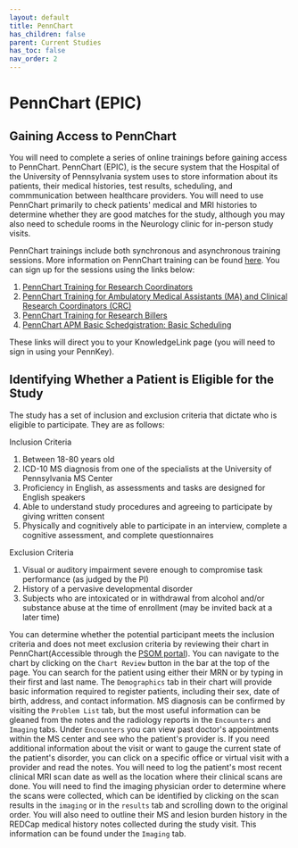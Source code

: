 ```yaml
---
layout: default
title: PennChart
has_children: false
parent: Current Studies
has_toc: false
nav_order: 2
---
```

# PennChart (EPIC)

## Gaining Access to PennChart
You will need to complete a series of online trainings before gaining access to PennChart. PennChart (EPIC), is the secure system that the Hospital of the University of Pennsylvania system uses to store information about its patients, their medical histories, test results, scheduling, and commmunication between healthcare providers. You will need to use PennChart primarily to check patients' medical and MRI histories to determine whether they are good matches for the study, although you may also need to schedule rooms in the Neurology clinic for in-person study visits.

PennChart trainings include both synchronous and asynchronous training sessions. More information on PennChart training can be found [here](https://www.med.upenn.edu/clinicalresearch/pennchart.html).  You can sign up for the sessions using the links below: 

1. [PennChart Training for Research Coordinators](https://performancemanager4.successfactors.com/sf/learning?destUrl=https://upenn.plateau.com/learning/user/deeplink_redirect.jsp?linkId=ITEM_DETAILS&componentID=UP.40009.ITEM.HSRWS148&componentTypeID=COURSE&revisionDate=1489593240000&fromSF=Y&company=71508P)
2. [PennChart Training for Ambulatory Medical Assistants (MA) and Clinical Research Coordinators (CRC)](https://performancemanager4.successfactors.com/sf/learning?destUrl=https://upenn.plateau.com/learning/user/deeplink_redirect.jsp?linkId=ITEM_DETAILS&componentID=HS.20001.ITEM.PCAMBMA&componentTypeID=COURSE&revisionDate=1571769180000&fromSF=Y&company=71508P)
3. [PennChart Training for Research Billers](https://performancemanager4.successfactors.com/sf/learning?destUrl=https://upenn.plateau.com/learning/user/deeplink_redirect.jsp?linkId=ITEM_DETAILS&componentID=UP.40009.ITEM.HSRWS171&componentTypeID=COURSE&revisionDate=1575643920000&fromSF=Y&company=71508P)
4. [PennChart APM Basic Schedgistration: Basic Scheduling](https://performancemanager4.successfactors.com/sf/learning?destUrl=https://upenn.plateau.com/learning/user/deeplink_redirect.jsp?linkId=ITEM_DETAILS&componentID=HS.20002.ITEM.EPICAPM163&componentTypeID=COURSE&revisionDate=1349064000000&fromSF=Y&company=71508P)

These links will direct you to your KnowledgeLink page (you will need to sign in using your PennKey). 

## Identifying Whether a Patient is Eligible for the Study

The study has a set of inclusion and exclusion criteria that dictate who is eligible to participate. They are as follows: 

Inclusion Criteria

1. Between 18-80 years old
2. ICD-10 MS diagnosis from one of the specialists at the University of Pennsylvania MS Center
3. Proficiency in English, as assessments and tasks are designed for English speakers
4. Able to understand study procedures and agreeing to participate by giving written consent
5. Physically and cognitively able to participate in an interview, complete a cognitive assessment, and complete questionnaires

Exclusion Criteria

1. Visual or auditory impairment severe enough to compromise task performance (as judged by the PI)
2. History of a pervasive developmental disorder
3. Subjects who are intoxicated or in withdrawal from alcohol and/or substance abuse at the time of enrollment (may be invited back at a later time)

You can determine whether the potential participant meets the inclusion criteria and does not meet exclusion criteria by reviewing their chart in PennChart(Accessible through the [PSOM portal](https://pennmedaccess.uphs.upenn.edu/vdesk/hangup.php3)). You can navigate to the chart by clicking on the `Chart Review` button in the bar at the top of the page. You can search for the patient using either their MRN or by typing in their first and last name. The `Demographics` tab in their chart will provide basic information required to register patients, including their sex, date of birth, address, and contact information. MS diagnosis can be confirmed by visiting the `Problem List` tab, but the most useful information can be gleaned from the notes and the radiology reports in the `Encounters` and `Imaging` tabs. Under `Encounters` you can view past doctor's appointments within the MS center and see who the patient's provider is. If you need additional information about the visit or want to gauge the current state of the patient's disorder, you can click on a specific office or virtual visit with a provider and read the notes. You will need to log the patient's most recent clinical MRI scan date as well as the location where their clinical scans are done. You will need to find the imaging physician order to determine where the scans were collected, which can be identified by clicking on the scan results in the `imaging` or in the `results` tab and scrolling down to the original order. You will also need to outline their MS and lesion burden history in the REDCap medical history notes collected during the study visit. This information can be found under the `Imaging` tab.
